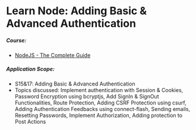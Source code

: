 # Learn Node: Adding Basic & Advanced Authentication

##### Course:

- [NodeJS - The Complete Guide](https://www.udemy.com/course/nodejs-the-complete-guide)

##### Application Scope:

- S15&17: Adding Basic & Advanced Authentication
- Topics discussed: Implement authentication with Session & Cookies, Password Encryption using bcryptjs, Add SignIn & SignOut Functionalities, Route Protection, Adding CSRF Protection using csurf, Adding Authentication Feedbacks using connect-flash, Sending emails, Resetting Passwords, Implement Authorization, Adding protection to Post Actions
